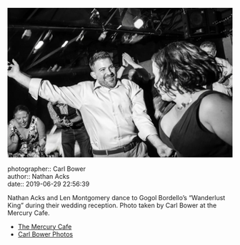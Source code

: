 ![Nathan Acks and Len Montgomery dance](assets/2019-06-29-set-4-the-dance-92.webp)

photographer:: Carl Bower  
author:: Nathan Acks  
date:: 2019-06-29 22:56:39

Nathan Acks and Len Montgomery dance to Gogol Bordello’s “Wanderlust King” during their wedding reception. Photo taken by Carl Bower at the Mercury Cafe.

* [The Mercury Cafe](http://mercurycafe.com)
* [Carl Bower Photos](https://carlbowerphotos.com)
